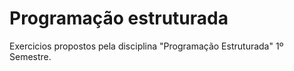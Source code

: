 # Programação estruturada
 Exercicios propostos pela disciplina "Programação Estruturada" 1º Semestre.
